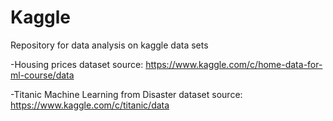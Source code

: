 # Kaggle
Repository for data analysis on kaggle data sets 

-Housing prices dataset source: https://www.kaggle.com/c/home-data-for-ml-course/data 

-Titanic Machine Learning from Disaster dataset source: https://www.kaggle.com/c/titanic/data
